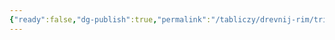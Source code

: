 ```yaml
---
{"ready":false,"dg-publish":true,"permalink":"/tabliczy/drevnij-rim/triumfalnaya-arka-konstantina/","dgPassFrontmatter":true}
---
```



